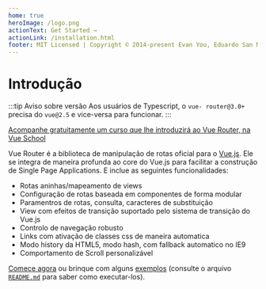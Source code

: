 ```yaml
---
home: true
heroImage: /logo.png
actionText: Get Started →
actionLink: /installation.html
footer: MIT Licensed | Copyright © 2014-present Evan You, Eduardo San Martin Morote
---
```


# Introdução

:::tip Aviso sobre versão
Aos usuários de Typescript, o `vue-
router@3.0+` precisa do `vue@2.5` e vice-versa para funcionar.
:::

<div class="vueschool"><a href="https://vueschool.io/courses/vue-router-for-everyone?friend=vuejs" target="_blank" rel="sponsored noopener" title="Aprenda como construir poderosas single page applications usando o Vue Router na Vue School">Acompanhe gratuitamente um curso que lhe introduzirá ao Vue Router, na Vue School</a></div>

Vue Router é a biblioteca de manipulação de rotas oficial para o [Vue.js](https://vuejs.org). Ele se integra de maneira profunda ao core do Vue.js para facilitar a construção de Single Page Applications. E inclue as seguintes funcionalidades:

- Rotas aninhas/mapeamento de views
- Configuração de rotas baseada em componentes de forma modular
- Paramentros de rotas, consulta, caracteres de substituição
- View com efeitos de transição suportado pelo sistema de transição do Vue.js
- Controlo de navegação robusto
- Links com ativação de classes css de maneira automatica
- Modo history da HTML5, modo hash, com fallback automatico no IE9
- Comportamento de Scroll personalizável

[Comece agora](./guide/) ou brinque com alguns [exemplos](https://github.com/vuejs/vue-router/tree/dev/examples) (consulte o arquivo [`README.md`](https://github.com/vuejs/vue-router/) para saber como executar-los).
